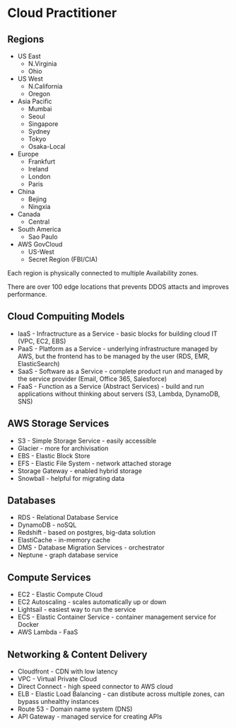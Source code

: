 # Cloud Practitioner

## Regions

* US East
  * N.Virginia
  * Ohio
* US West
  * N.California
  * Oregon
* Asia Pacific
  * Mumbai
  * Seoul
  * Singapore
  * Sydney
  * Tokyo
  * Osaka-Local
* Europe
  * Frankfurt
  * Ireland
  * London
  * Paris
* China
  * Bejing
  * Ningxia
* Canada
  * Central
* South America
  * Sao Paulo
* AWS GovCloud
  * US-West
  * Secret Region (FBI/CIA)

Each region is physically connected to multiple Availability zones.

There are over 100 edge locations that prevents DDOS attacts and improves performance.

## Cloud Compuiting Models

* IaaS - Infractructure as a Service - basic blocks for building cloud IT (VPC, EC2, EBS)
* PaaS - Platform as a Service - underlying infrastructure managed by AWS, but the frontend has to be managed by the user (RDS, EMR, ElasticSearch)
* SaaS - Software as a Service - complete product run and managed by the service provider (Email, Office 365, Salesforce)
* FaaS - Function as a Service (Abstract Services) - build and run applications without thinking about servers (S3, Lambda, DynamoDB, SNS)

## AWS Storage Services

* S3 - Simple Storage Service - easily accessible
* Glacier - more for archivisation
* EBS - Elastic Block Store
* EFS - Elastic File System - network attached storage
* Storage Gateway - enabled hybrid storage
* Snowball - helpful for migrating data

## Databases

* RDS - Relational Database Service
* DynamoDB - noSQL
* Redshift - based on postgres, big-data solution
* ElastiCache - in-memory cache
* DMS - Database Migration Services - orchestrator
* Neptune - graph database service

## Compute Services

* EC2 - Elastic Compute Cloud
* EC2 Autoscaling - scales automatically up or down
* Lightsail - easiest way to run the service
* ECS - Elastic Container Service - container management service for Docker
* AWS Lambda - FaaS

## Networking & Content Delivery

* Cloudfront - CDN with low latency
* VPC - Virtual Private Cloud
* Direct Connect - high speed connector to AWS cloud
* ELB - Elastic Load Balancing - can distibute across multiple zones, can bypass unhealthy instances
* Route 53 - Domain name system (DNS)
* API Gateway - managed service for creating APIs
